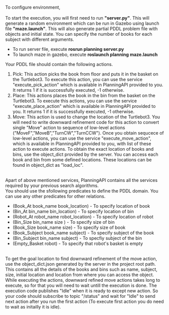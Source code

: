 To configure environment, 
<br>
<br>
To start the execution, you will first need to run <b>"server.py"</b>. This will generate a random environment which can be run in Gazebo using launch file <b>"maze.launch"</b>. This will also generate partial PDDL problem file with objects and initial state. You can specify the number of books for each subject with different arguments. 
<br>
<ul>
<li>To run server file, execute <b>rosrun planning server.py</b>
<li>To launch maze in gazebo, execute <b>roslaunch planning maze.launch</b>
</ul>

Your PDDL file should contain the following actions.
<ol>
<li>Pick: This action picks the book from floor and puts it in the basket on the Turtlebot3. To execute this action, you can use the service "execute_pick_action" which is available in PlanningAPI provided to you. It returns 1 if it is successfully executed, -1 otherwise.</li>
<li> Place: This actions places the book in the bin from the basket on the Turtlebot3. To execute this actions, you can use the service "execute_place_action" which is available in PlanningAPI provided to you. It returns 1 if it is successfully executed, -1 otherwise.</li>
<li>Move: This action is used to change the location of the Turtlebot3. You will need to write downward refinement code for this action to convert single "Move" action to sequence of low-level actions ("MoveF","MoveB","TurnCW","TurnCCW"). Once you obtain sequcece of low-level actions, you can use the service "execute_move_action", which is available in PlanningAPI provided to you,  with list of these action to execute actions. To obtain the exact location of books and bins, use the object_dict provided by the server. You can access each book and bin from some defined locations. These locations can be found in object_dict as "load_loc".
</li>
</ol>
<br>
Apart of above mentioned services, PlanningAPI contains all the services required by your previous search algorithms.
<br>
You should use the sfollowing predicates to define the PDDL domain. You can use any other predicates for other relations.
<ul>    
	<li> (Book_At book_name book_location) - To specify location of book </li>
    <li> (Bin_At bin_name bin_location) - To specify location of bin </li>
    <li> (Robot_At robot_name robot_location) - To specify location of robot </li>
    <li> (Bin_Size bin_name size ) - To specify size of bin </li>
    <li> (Book_Size book_name size) - To specify size of book </li>
    <li> (Book_Subject book_name subject) - To specify subject of the book </li>
    <li> (Bin_Subject bin_name subject) - To specfiy subject of the bin </li>
    <li> (Empty_Basket robot) - To specify that robot's basket is empty </li>
</ul>
<br>
To get the goal location to find downward refinement of the move action, use the object_dict.json generated by the server in the project root path. This contains all the details of the books and bins such as name, subject, size, initial location and location from where you can access the object.
<br>
While executing the actions, downward refined move actions takes long to execute, so for that you will need to wait untill the execution is done. The execution code publishes "Idle" when it is ready to except new action. So your code should subscribe to topic "/status" and wait for "Idle" to send next action after you run the first action (To execute first action you do need to wait as initailly it is idle).
